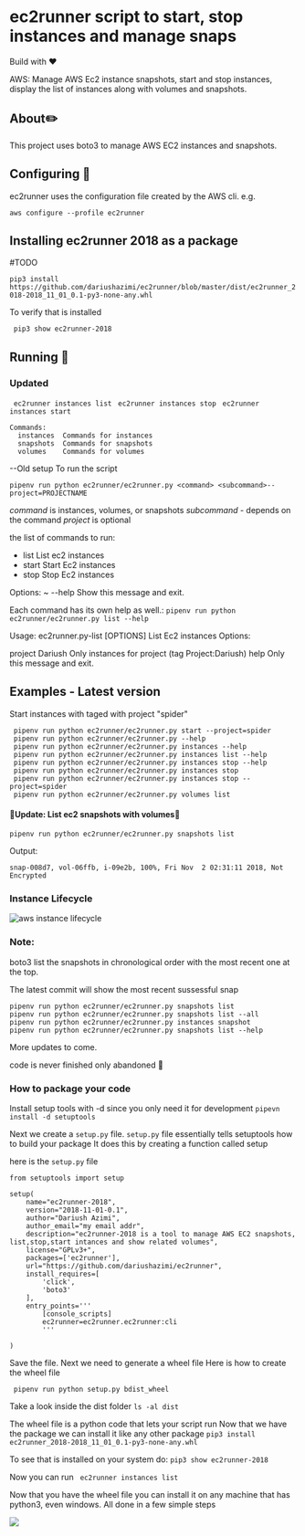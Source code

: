 # ec2runner script to start, stop instances and manage snaps
Build with :heart:

AWS: Manage AWS Ec2 instance snapshots, start and stop instances, display the list of instances along with volumes and snapshots.

## About:pencil2:

This project uses boto3 to manage AWS EC2 instances and snapshots.

## Configuring :wrench:

ec2runner uses the configuration file created by the AWS cli. e.g.

`aws configure --profile ec2runner`

## Installing ec2runner 2018 as a package
#TODO

`pip3 install
https://github.com/dariushazimi/ec2runner/blob/master/dist/ec2runner_2018-2018_11_01_0.1-py3-none-any.whl
`

To verify that is installed

` pip3 show ec2runner-2018`


## Running :rocket:
### Updated

` ec2runner instances list`
` ec2runner instances stop`
` ec2runner instances start`
```
Commands:
  instances  Commands for instances
  snapshots  Commands for snapshots
  volumes    Commands for volumes
  ```

--Old setup
To run the script

`pipenv run python ec2runner/ec2runner.py <command> <subcommand>--project=PROJECTNAME`

*command* is instances, volumes, or snapshots
*subcommand*  - depends on the command
*project* is optional 

the list of commands to run:
-   list   List ec2 instances
-   start  Start Ec2 instances
-   stop   Stop Ec2 instances

Options:
~ --help  Show this message and exit.



Each command has its own help as well.:
`pipenv run python ec2runner/ec2runner.py list --help`

Usage:
ec2runner.py-list [OPTIONS]
List Ec2 instances
Options:

project Dariush Only instances for project (tag Project:Dariush)
help            Only this message and exit.

## Examples - Latest version
 Start instances with taged with project "spider"
```
 pipenv run python ec2runner/ec2runner.py start --project=spider
 pipenv run python ec2runner/ec2runner.py --help
 pipenv run python ec2runner/ec2runner.py instances --help
 pipenv run python ec2runner/ec2runner.py instances list --help
 pipenv run python ec2runner/ec2runner.py instances stop --help
 pipenv run python ec2runner/ec2runner.py instances stop
 pipenv run python ec2runner/ec2runner.py instances stop --project=spider
 pipenv run python ec2runner/ec2runner.py volumes list

 ```

 #### :rotating_light:Update: List ec2 snapshots with volumes:rotating_light:

  ```
  pipenv run python ec2runner/ec2runner.py snapshots list
  ```
  Output:
```  
snap-008d7, vol-06ffb, i-09e2b, 100%, Fri Nov  2 02:31:11 2018, Not Encrypted
```

### Instance Lifecycle

![aws instance lifecycle](https://docs.aws.amazon.com/AWSEC2/latest/UserGuide/images/instance_lifecycle.png)

### Note: 
boto3 list the snapshots in chronological order with the most recent one at the top.

The latest commit will show the most recent sussessful snap
```
pipenv run python ec2runner/ec2runner.py snapshots list
pipenv run python ec2runner/ec2runner.py snapshots list --all
pipenv run python ec2runner/ec2runner.py instances snapshot
pipenv run python ec2runner/ec2runner.py snapshots list --help
```
More updates to come.

code is never finished only abandoned :art:
### How to package your code 
Install setup tools with -d since you only need it for development
`pipevn install -d setuptools`

Next we create a `setup.py` file.
`setup.py` file essentially tells setuptools how to build your package
It does this by creating a function called setup

here is the `setup.py` file

```
from setuptools import setup

setup(
    name="ec2runner-2018",
    version="2018-11-01-0.1",
    author="Dariush Azimi",
    author_email="my email addr",
    description="ec2runner-2018 is a tool to manage AWS EC2 snapshots, list,stop,start intances and show related volumes",
    license="GPLv3+",
    packages=['ec2runner'],
    url="https://github.com/dariushazimi/ec2runner",
    install_requires=[
        'click',
        'boto3'
    ],
    entry_points='''
        [console_scripts]
        ec2runner=ec2runner.ec2runner:cli
        '''

)
```
Save the file.
Next we need to generate a wheel file
Here is how to create the wheel file

` pipenv run python setup.py bdist_wheel`

Take a look inside the dist folder
`ls -al dist`

The wheel file is a python code that lets your script run
Now that we have the package we can install it like any other package `pip3 install ec2runner_2018-2018_11_01_0.1-py3-none-any.whl`

To see that is installed on your system do:
`pip3 show ec2runner-2018`

Now you can run 
` ec2runner instances list`

Now that you have the wheel file you can install it on any machine that has python3, even windows.
All done in a few simple steps

[<img src="https://github.com/dariushazimi/ec2runner/blob/master/ec2-diagram-20181113172010.svg">]()